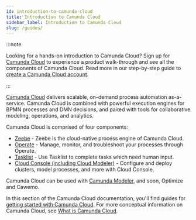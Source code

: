 ```yaml
---
id: introduction-to-camunda-cloud
title: Introduction to Camunda Cloud
sidebar_label: Introduction to Camunda Cloud
slug: /guides/
---
```


:::note 

Looking for a hands-on introduction to Camunda Cloud? Sign up for [Camunda Cloud](https://camunda.io) to experience a product walk-through and see all the components of Camunda Cloud. Read more in our step-by-step guide to [create a Camunda Cloud account](./guides/getting-started/create-camunda-cloud-account.md).

:::

[Camunda Cloud](https://camunda.io) delivers scalable, on-demand process automation as-a-service. Camunda Cloud is combined with powerful execution engines for BPMN processes and DMN decisions, and paired with tools for collaborative modeling, operations, and analytics.

Camunda Cloud is comprised of four components:

* [Zeebe](./components/zeebe/zeebe-overview.md) - Zeebe is the cloud-native process engine of Camunda Cloud.
* [Operate](./components/operate/index.md) - Manage, monitor, and troubleshoot your processes through Operate.
* [Tasklist](./components/tasklist/introduction.md) - Use Tasklist to complete tasks which need human input.
* [Cloud Console (including Cloud Modeler)](./components/cloud-console/introduction.md) - Configure and deploy clusters, model processes, and more with Cloud Console. 

Camunda Cloud can be used with [Camunda Modeler](./components/modeler/overview.md), and soon, Optimize and Cawemo. 

In this section of the Camunda Cloud documentation, you'll find guides for [getting started with Camunda Cloud](./guides/getting-started/create-camunda-cloud-account.md). For more conceptual information on Camunda Cloud, see [What is Camunda Cloud](components/concepts/what-is-camunda-cloud.md).